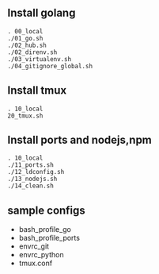 ## Install golang


```
. 00_local
./01_go.sh
./02_hub.sh
./02_direnv.sh
./03_virtualenv.sh
./04_gitignore_global.sh
```

## Install tmux


```
. 10_local
20_tmux.sh
```

## Install ports and nodejs,npm


```
. 10_local
./11_ports.sh
./12_ldconfig.sh
./13_nodejs.sh
./14_clean.sh
```

## sample configs

* bash_profile_go
* bash_profile_ports
* envrc_git
* envrc_python
* tmux.conf

